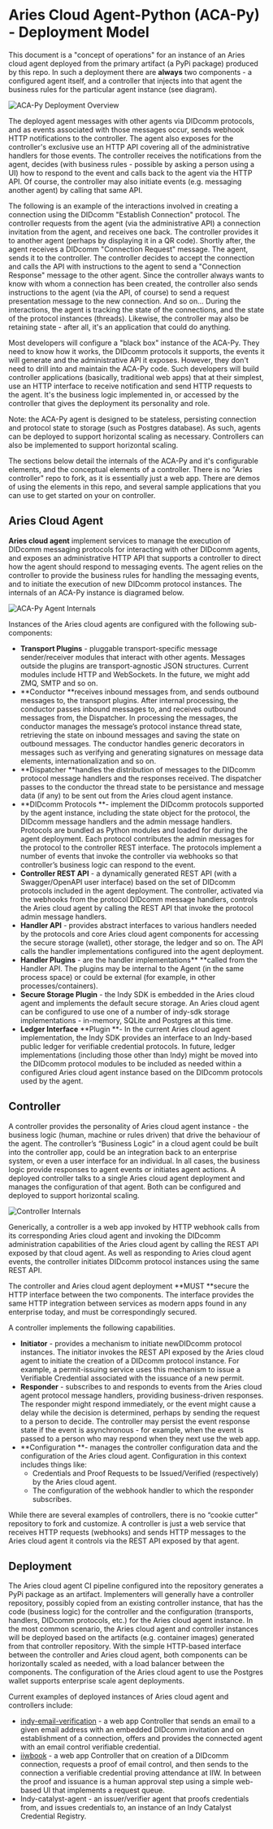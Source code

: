 <!----- Conversion time: 2.418 seconds.
* Source doc: https://docs.google.com/a/cloudcompass.ca/open?id=1efPSAyhvOoJfaj3hS9iqsJbma3-4oc7l07uRPV1Gd9c

----->

# Aries Cloud Agent-Python (ACA-Py) - Deployment Model

This document is a "concept of operations" for an instance of an Aries cloud agent deployed from the primary artifact (a PyPi package) produced by this repo. In such a deployment there are **always** two components - a configured agent itself, and a controller that injects into that agent the business rules for the particular agent instance (see diagram).

![ACA-Py Deployment Overview](assets/deploymentModel-full.png "ACA-Py Deployment Overview")

The deployed agent messages with other agents via DIDcomm protocols, and as events associated with those messages occur, sends webhook HTTP notifications to the controller. The agent also exposes for the controller's exclusive use an HTTP API covering all of the administrative handlers for those events. The controller receives the notifications from the agent, decides (with business rules - possible by asking a person using a UI) how to respond to the event and calls back to the agent via the HTTP API. Of course, the controller may also initiate events (e.g. messaging another agent) by calling that same API.

The following is an example of the interactions involved in creating a connection using the DIDcomm "Establish Connection" protocol. The controller requests from the agent (via the administrative API) a connection invitation from the agent, and receives one back. The controller provides it to another agent (perhaps by displaying it in a QR code). Shortly after, the agent receives a DIDcomm "Connection Request" message. The agent, sends it to the controller. The controller decides to accept the connection and calls the API with instructions to the agent to send a "Connection Response" message to the other agent. Since the controller always wants to know with whom a connection has been created, the controller also sends instructions to the agent (via the API, of course) to send a request presentation message to the new connection. And so on... During the interactions, the agent is tracking the state of the connections, and the state of the protocol instances (threads). Likewise, the controller may also be retaining state - after all, it's an application that could do anything.

Most developers will configure a "black box" instance of the ACA-Py. They need to know how it works, the DIDcomm protocols it supports, the events it will generate and the administrative API it exposes. However, they don't need to drill into and maintain the ACA-Py code. Such developers will build controller applications (basically, traditional web apps) that at their simplest, use an HTTP interface to receive notification and send HTTP requests to the agent. It's the business logic implemented in, or accessed by the controller that gives the deployment its personality and role.

Note: the ACA-Py agent is designed to be stateless, persisting connection and protocol state to storage (such as Postgres database). As such, agents can be deployed to support horizontal scaling as necessary. Controllers can also be implemented to support horizontal scaling.

The sections below detail the internals of the ACA-Py and it's configurable elements, and the conceptual elements of a controller. There is no "Aries controller" repo to fork, as it is essentially just a web app. There are demos of using the elements in this repo, and several sample applications that you can use to get started on your on controller.

## Aries Cloud Agent

**Aries cloud agent** implement services to manage the execution of DIDcomm messaging protocols for interacting with other DIDcomm agents, and exposes an administrative HTTP API that supports a controller to direct how the agent should respond to messaging events. The agent relies on the controller to provide the business rules for handling the messaging events, and to initiate the execution of new DIDcomm protocol instances. The internals of an ACA-Py instance is diagramed below.

![ACA-Py Agent Internals](assets/deploymentModel-agent.png "ACA-Py Agent Internals")

Instances of the Aries cloud agents are configured with the following sub-components:

* **Transport Plugins** - pluggable transport-specific message sender/receiver modules that interact with other agents. Messages outside the plugins are transport-agnostic JSON structures. Current modules include HTTP and WebSockets. In the future, we might add ZMQ, SMTP and so on.
* **Conductor **receives inbound messages from, and sends outbound messages to, the transport plugins. After internal processing, the conductor passes inbound messages to, and receives outbound messages from, the Dispatcher. In processing the messages, the conductor manages the message’s protocol instance thread state, retrieving the state on inbound messages and saving the state on outbound messages. The conductor handles generic decorators in messages such as verifying and generating signatures on message data elements, internationalization and so on.
* **Dispatcher **handles the distribution of messages to the DIDcomm protocol message handlers and the responses received. The dispatcher passes to the conductor the thread state to be persistance and message data (if any) to be sent out from the Aries cloud agent instance.
* **DIDcomm Protocols **- implement the DIDcomm protocols supported by the agent instance, including the state object for the protocol, the DIDcomm message handlers and the admin message handlers. Protocols are bundled as Python modules and loaded for during the agent deployment. Each protocol contributes the admin messages for the protocol to the controller REST interface. The protocols implement a number of events that invoke the controller via webhooks so that controller’s business logic can respond to the event.
* **Controller REST API** - a dynamically generated REST API (with a Swagger/OpenAPI user interface) based on the set of DIDcomm protocols included in the agent deployment. The controller, activated via the webhooks from the protocol DIDcomm message handlers, controls the Aries cloud agent by calling the REST API that invoke the protocol admin message handlers.
* **Handler API** - provides abstract interfaces to various handlers needed by the protocols and core Aries cloud agent components for accessing the secure storage (wallet), other storage, the ledger and so on. The API calls the handler implementations configured into the agent deployment.
* **Handler Plugins** - are the handler implementations** **called from the Handler API. The plugins may be internal to the Agent (in the same process space) or could be external (for example, in other processes/containers).
* **Secure Storage Plugin** - the Indy SDK is embedded in the Aries cloud agent and implements the default secure storage. An Aries cloud agent can be configured to use one of a number of indy-sdk storage implementations - in-memory, SQLite and Postgres at this time.
* **Ledger Interface** **Plugin **- In the current Aries cloud agent implementation, the Indy SDK provides an interface to an Indy-based public ledger for verifiable credential protocols. In future, ledger implementations (including those other than Indy) might be moved into the DIDcomm protocol modules to be included as needed within a configured Aries cloud agent instance based on the DIDcomm protocols used by the agent.

## Controller

A controller provides the personality of Aries cloud agent instance - the business logic (human, machine or rules driven) that drive the behaviour of the agent. The controller’s “Business Logic” in a cloud agent could be built into the controller app, could be an integration back to an enterprise system, or even a user interface for an individual. In all cases, the business logic provide responses to agent events or initiates agent actions. A deployed controller talks to a single Aries cloud agent deployment and manages the configuration of that agent. Both can be configured and deployed to support horizontal scaling.

![Controller Internals](assets/deploymentModel-controller.png "Controller Internals")

Generically, a controller is a web app invoked by HTTP webhook calls from its corresponding Aries cloud agent and invoking the DIDcomm administration capabilities of the Aries cloud agent by calling the REST API exposed by that cloud agent. As well as responding to Aries cloud agent events, the controller initiates DIDcomm protocol instances using the same REST API.

The controller and Aries cloud agent deployment **MUST **secure the HTTP interface between the two components. The interface provides the same HTTP integration between services as modern apps found in any enterprise today, and must be correspondingly secured.

A controller implements the following capabilities.

* **Initiator** - provides a mechanism to initiate newDIDcomm protocol instances. The initiator invokes the REST API exposed by the Aries cloud agent to initiate the creation of a DIDcomm protocol instance. For example, a permit-issuing service uses this mechanism to issue a Verifiable Credential associated with the issuance of a new permit.
* **Responder** - subscribes to and responds to events from the Aries cloud agent protocol message handlers, providing business-driven responses. The responder might respond immediately, or the event might cause a delay while the decision is determined, perhaps by sending the request to a person to decide. The controller may persist the event response state if the event is asynchronous - for example, when the event is passed to a person who may respond when they next use the web app.
* **Configuration **- manages the controller configuration data and the configuration of the Aries cloud agent.  Configuration in this context includes things like:
  * Credentials and Proof Requests to be Issued/Verified (respectively) by the Aries cloud agent.
  * The configuration of the webhook handler to which the responder subscribes.

While there are several examples of controllers, there is no “cookie cutter” repository to fork and customize. A controller is just a web service that receives HTTP requests (webhooks) and sends HTTP messages to the Aries cloud agent it controls via the REST API exposed by that agent.

## Deployment

The Aries cloud agent CI pipeline configured into the repository generates a PyPi package as an artifact. Implementers will generally have a controller repository, possibly copied from an existing controller instance, that has the code (business logic) for the controller and the configuration (transports, handlers, DIDcomm protocols, etc.) for the Aries cloud agent instance. In the most common scenario, the Aries cloud agent and controller instances will be deployed based on the artifacts (e.g. container images) generated from that controller repository. With the simple HTTP-based interface between the controller and Aries cloud agent, both components can be horizontally scaled as needed, with a load balancer between the components. The configuration of the Aries cloud agent to use the Postgres wallet supports enterprise scale agent deployments.

Current examples of deployed instances of Aries cloud agent and controllers include:

* [indy-email-verification](https://github.com/bcgov/indy-email-verification) - a web app Controller that sends an email to a given email address with an embedded DIDcomm invitation and on establishment of a connection, offers and provides the connected agent with an email control verifiable credential.
* [iiwbook](https://github.com/bcgov/iiwbook) - a web app Controller that on creation of a DIDcomm connection, requests a proof of email control, and then sends to the connection a verifiable credential proving attendance at IIW. In between the proof and issuance is a human approval step using a simple web-based UI that implements a request queue.
* Indy-catalyst-agent - an issuer/verifier agent that proofs credentials from, and issues credentials to, an instance of an Indy Catalyst Credential Registry. 